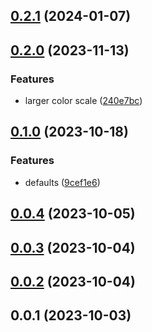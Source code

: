 ## [0.2.1](https://github.com/nsaunders/varsace/compare/v0.2.0...v0.2.1) (2024-01-07)

## [0.2.0](https://github.com/nsaunders/varsace/compare/v0.1.0...v0.2.0) (2023-11-13)


### Features

* larger color scale ([240e7bc](https://github.com/nsaunders/varsace/commit/240e7bc5fc23b35f8ab8d7fce955ec376734e62d))

## [0.1.0](https://github.com/nsaunders/varsace/compare/v0.0.4...v0.1.0) (2023-10-18)


### Features

* defaults ([9cef1e6](https://github.com/nsaunders/varsace/commit/9cef1e6e2a733a020f3affa3d4b7aacac35378d2))

## [0.0.4](https://github.com/nsaunders/varsace/compare/v0.0.3...v0.0.4) (2023-10-05)

## [0.0.3](https://github.com/nsaunders/varsace/compare/v0.0.2...v0.0.3) (2023-10-04)

## [0.0.2](https://github.com/nsaunders/varsace/compare/v0.0.1...v0.0.2) (2023-10-04)

## 0.0.1 (2023-10-03)

